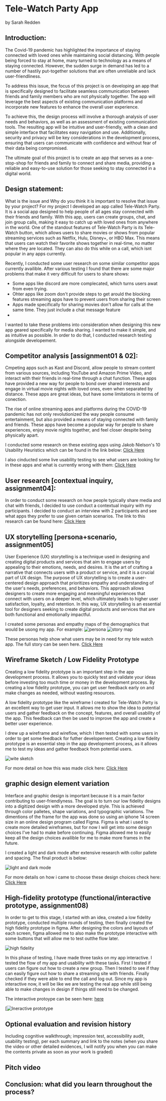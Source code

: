 # Tele-Watch Party App
by Sarah Redden

## Introduction: 

The Covid-19 pandemic has highlighted the importance of staying connected with loved ones while maintaining social distancing. With people being forced to stay at home, many turned to technology as a means of staying connected. However, the sudden surge in demand has led to a number of hastily put-together solutions that are often unreliable and lack user-friendliness.

To address this issue, the focus of this project is on developing an app that is specifically designed to facilitate seamless communication between friends and family members who are not physically together. The app will leverage the best aspects of existing communication platforms and incorporate new features to enhance the overall user experience.

To achieve this, the design process will involve a thorough analysis of user needs and behaviors, as well as an assessment of existing communication tools. The resulting app will be intuitive and user-friendly, with a clean and simple interface that facilitates easy navigation and use. Additionally, security and privacy will be key considerations in the development process, ensuring that users can communicate with confidence and without fear of their data being compromised.

The ultimate goal of this project is to create an app that serves as a one-stop-shop for friends and family to connect and share media, providing a reliable and easy-to-use solution for those seeking to stay connected in a digital world.




## Design statement: 
What is the issue and Why do you think it is important to resolve that issue by your project? 
For my project I developed an app called Tele-Watch Party. It is a social app designed to help people of all ages stay connected with their friends and family. With this app, users can create groups, chat, and join group calls, making it easy to catch up with loved ones from anywhere in the world. One of the standout features of Tele-Watch Party is its Tele-Watch button, which allows users to share movies or shows from popular streaming services such as Netflix, Hulu, Disney+, or HBO Max. This means that users can watch their favorite shows together in real-time, no matter where they are located. They can also do this while on a call, which isnt popular in any apps currently.

Recently, I conducted some user research on some similar competitor apps currently availible. After various testing I found that there are some major problems that make it very difficult for users to share shows:

* Some apps like discord are more complecated, which turns users awat from even trying.
* Ohter apps like zoom don't provide steps to get arould the blocking features streaming apps have to prevent users from sharing their screen
* Apps made specifically for sharing movies don't allow for calls at the same time. They just include a chat message feature
* 
I wanted to take these problems into consideration when designing this new app geared specifically for media sharing. I wanted to make it simple, and as intuitive as possible. In order to do that, I conducted research testing alongside developement.


## Competitor analysis [assignment01 & 02]:
Cmpeting apps such as Kast and Discord, allow people to stream content from various sources, including YouTube and Amazon Prime Video, and interact with their friends in real-time through a chat function. These apps have provided a new way for people to bond over shared interests and engage in virtual movie nights with loved ones, even when separated by distance. These apps are great ideas, but have some limitations in terms of conection.

The rise of online streaming apps and platforms during the COVID-19 pandemic has not only revolutionized the way people consume entertainment, but also provided a means of staying connected with family and friends. These apps have become a popular way for people to share experiences, enjoy movie nights together, and feel closer despite being physically apart.

I conducted some research on these existing apps using Jakob Nielson's 10 Usability Heuristics which can be found in the link below:
[Click Here](https://github.com/sarahsr6/DH110/tree/main/Assignments/assign_1)

I also cinducted some live usability testing to see what users are looking for in these apps and what is currently wrong with them:
[Click Here](https://github.com/sarahsr6/DH110/tree/main/Assignments/assign_2)


## User research [contextual inquiry, assignment04]:
In order to conduct some research on how people typically share media and chat with friends, I decided to use conduct a contextual inquiry with my participants. I decided to conduct an interview with 2 participants and see what apps they prefer to use given certain scenarios. The link to this research can be found here: 
[Click Here](https://github.com/sarahsr6/DH110/tree/main/Assignments/assign_3)



## UX storytelling [persona+scenario, assignment05]
User Experience (UX) storytelling is a technique used in designing and creating digital products and services that aim to engage users by appealing to their emotions, needs, and desires. It is the art of crafting a narrative that connects users with a product or service, and it is a crucial part of UX design. The purpose of UX storytelling is to create a user-centered design approach that prioritizes empathy and understanding of the user's needs, preferences, and behaviors. This approach allows designers to create more engaging and meaningful experiences that connect with users on a deeper level, which ultimately leads to higher user satisfaction, loyalty, and retention. In this way, UX storytelling is an essential tool for designers seeking to create digital products and services that are both functional and emotionally impactful.

I created some personas and empathy maps of the demographics that would be usong my app. For example:
![persona](Daniella.png)
![story map](D_emp.png)

These personas help show what users may be in need for my tele watch app. The full story can be seen here. [Click Here](https://github.com/sarahsr6/DH110/tree/main/Assignments/assign_4)


## Wireframe Sketch / Low Fidelity Prototype
Creating a low fidelity prototype is an important step in the app development process. It allows you to quickly test and validate your ideas before investing too much time or money in the development process. By creating a low fidelity prototype, you can get user feedback early on and make changes as needed, without wasting resources.

A low fidelity prototype like the wireframe I created for Tele-Watch Party is an excellent way to get user input. It allows me to show the idea to potential users and gather feedback on the concept, features, and overall usability of the app. This feedback can then be used to improve the app and create a better user experience.

I drew up a wireframe and wireflow, which I then tested with some users in order to get some feedback for futher developement. Creating a low fidelity prototype is an essential step in the app development process, as it allows me to test my ideas and gather feedback from potential users.

![wite sketch](wireflow.jpeg)

For more detail on how this was made click here: [Click Here](https://github.com/sarahsr6/DH110/tree/main/Assignments/assign_5)


## graphic design element variation 
Interface and graphic design is important because it is a main factor contributing to user-friendlyness. The goal is to turn our low fidelity designs into a digitized design with a more developed style. This is achieved through color palletes, shape variations, and typographic variations. The dimentions of the frame for the app was done so using an iphone 14 screen size in an online design program called Figma. Figma is what i used to create more detailed wireframes, but for now I will get into some design choices I've had to make before continuing. Figma allowed me to easily keep all the design choices availible for me to make more frames in the future.

I created a light and dark mode after extensive research with collor pallete and spacing. The final product is below:

![light and dark mode](mode.png)

For more details on how i came to choose these design choices check here: [Click Here](https://github.com/sarahsr6/DH110/tree/main/Assignments/assign_6)




## High-fidelity prototype (functional/interactive prototype, assignment08)
In order to get to this stage, I started with an idea, created a low fidelity prototype, conducted multiple rounds of testing, then finally created the high fidelity prototype in figma. After designing the colors and layouts of each screen, figma allowed me to also make the prototype interactive with some buttons that will allow me to test outthe flow later.

![high fidelity](basicDesign.png)

In this phase of testing, I have made three tasks on my app interactive. I tested the flow of my app and usability with these tasks. First I tested if users can figure out how to create a new group. Then I tested to see if thay can easily figure out how to share a streaming site with friends. Finally checked if they were able to end the call and log out. Since my app is interactive now, it will be like we are testing the real app while still being able to make changes in design if things still need to be changed.

The interactive protoype can be seen here: [here](https://www.figma.com/proto/JoG48N0CxSEeutdR6lSq0O/High-Fidelity-Prototype?type=design&node-id=4-101&scaling=scale-down&page-id=0%3A1)

[![Ineractive prototype](https://www.figma.com/proto/JoG48N0CxSEeutdR6lSq0O/High-Fidelity-Prototype?type=design&node-id=4-101&scaling=scale-down&page-id=0%3A1)


## Optional evaluation and revision history 
Including cognitive walkthrough; impression test, accessibility audit, usability testing), per each summary and link to the notes (when you share the video or other detailed evidences, I will notify you when you can make the contents private as soon as your work is graded)


## Pitch video 


## Conclusion: what did you learn throughout the process?


